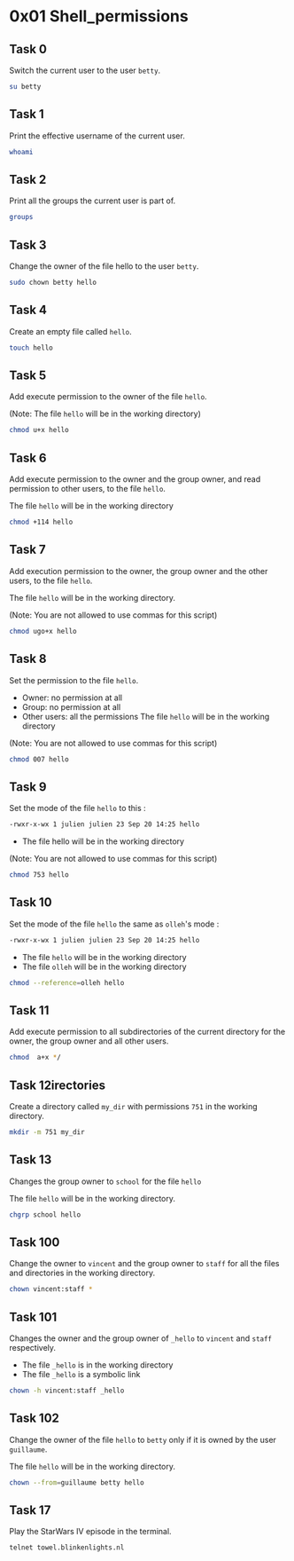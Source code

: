 # 0x01 Shell_permissions

## Task 0
Switch the current user to the user `betty`.
```bash
su betty
```
## Task 1 
Print the effective username of the current user.
```bash
whoami
```
## Task 2
Print all the groups the current user is part of.
```bash
groups
```
## Task 3
Change the owner of the file hello to the user `betty`.
```bash
sudo chown betty hello
```
## Task 4
Create an empty file called `hello`.
```bash
touch hello
```

## Task 5
Add execute permission to the owner of the file `hello`.

(Note: The file `hello` will be in the working directory)
```bash
chmod u+x hello
```
## Task 6
Add execute permission to the owner and the group owner, and read permission to other users, to the file `hello`.

The file `hello` will be in the working directory
```bash
chmod +114 hello
```
## Task 7
Add execution permission to the owner, the group owner and the other users, to the file `hello`.

The file `hello` will be in the working directory.

(Note: You are not allowed to use commas for this script)
```bash
chmod ugo+x hello
```
## Task 8
Set the permission to the file `hello`.

* Owner: no permission at all
* Group: no permission at all
* Other users: all the permissions
The file `hello` will be in the working directory

(Note: You are not allowed to use commas for this script)
```bash
chmod 007 hello
```
## Task 9
Set the mode of the file `hello` to this :
```bash
-rwxr-x-wx 1 julien julien 23 Sep 20 14:25 hello
```
* The file hello will be in the working directory

(Note: You are not allowed to use commas for this script)
```bash
chmod 753 hello
```
## Task 10
Set the mode of the file `hello` the same as `olleh`'s mode :
```bash
-rwxr-x-wx 1 julien julien 23 Sep 20 14:25 hello
```
* The file `hello` will be in the working directory
* The file `olleh` will be in the working directory
```bash
chmod --reference=olleh hello
```
## Task 11
Add execute permission to all subdirectories of the current directory for the owner, the group owner and all other users.
```bash
chmod  a+x */
```
## Task 12irectories
Create a directory called `my_dir` with permissions `751` in the working directory.
```bash
mkdir -m 751 my_dir
```
## Task 13
Changes the group owner to `school` for the file `hello`

The file `hello` will be in the working directory.
```bash
chgrp school hello
```
## Task 100
Change the owner to `vincent` and the group owner to `staff` for all the files and directories in the working directory.
```bash
chown vincent:staff *
```
## Task 101
Changes the owner and the group owner of `_hello` to `vincent` and `staff` respectively.

* The file `_hello` is in the working directory
* The file `_hello` is a symbolic link
```bash
chown -h vincent:staff _hello
```
## Task 102
Change the owner of the file `hello` to `betty` only if it is owned by the user `guillaume`.

The file `hello` will be in the working directory.
```bash
chown --from=guillaume betty hello
```
## Task 17
Play the StarWars IV episode in the terminal.
```bash
telnet towel.blinkenlights.nl
```
